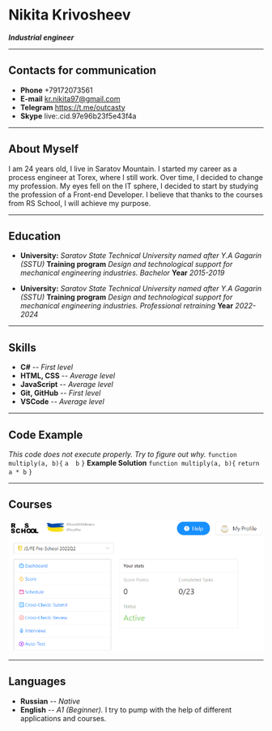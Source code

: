 # **Nikita Krivosheev**
***Industrial engineer***

---

## **Contacts for communication**
* **Phone**  +79172073561
* **E-mail**  kr.nikita97@gmail.com
* **Telegram**  https://t.me/outcasty
* **Skype**  live:.cid.97e96b23f5e43f4a

---

## **About Myself**
 I am 24 years old, I live in Saratov Mountain. I started my career as a process engineer at Torex, where I still work.
    Over time, I decided to change my profession. My eyes fell on the IT sphere, I decided to start by studying the profession of a Front-end Developer.
       I believe that thanks to the courses from RS School, I will achieve my purpose. 

---

## **Education**
  * **University:** *Saratov State Technical University named after Y.A Gagarin (SSTU)*
  **Training program** *Design and technological support for mechanical engineering industries. Bachelor* 
  **Year** *2015-2019*

  * **University:** *Saratov State Technical University named after Y.A Gagarin (SSTU)*
  **Training program** *Design and technological support for mechanical engineering industries. Professional retraining*
  **Year** *2022-2024*


---

## **Skills**
 * **C#**  -- *First level*
 * **HTML, CSS** -- *Average level*
 * **JavaScript** -- *Average level*
 * **Git, GitHub** -- *First level*
 * **VSCode** -- *Average level*

---

## **Code Example**
*This code does not execute properly. Try to figure out why.*
``function multiply(a, b){``
  ``a  b``
``}``
**Example Solution**
``function multiply(a, b){``
  ``return a * b``
``}``

---
 
## **Courses**

![RS_School](RS_School.PNG)

---
 
## **Languages**
* **Russian** -- *Native*
* **English** -- *A1 (Beginner).*  I try to pump with the help of different applications and courses.